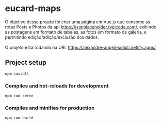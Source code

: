 # eucard-maps

O objetivo desse projeto foi criar uma página em Vue.js que consome as rotas Posts e Photos da api https://jsonplaceholder.typicode.com/, exibindo as postagens em formato de tabelas, as fotos em formato de galeria, e permitindo edição/adição/exclusão dos dados.
<br><br>
O projeto está rodando na URL https://alexandre-angeli-solluti.netlify.apps/<br>

## Project setup
```
npm install
```

### Compiles and hot-reloads for development
```
npm run serve
```

### Compiles and minifies for production
```
npm run build

